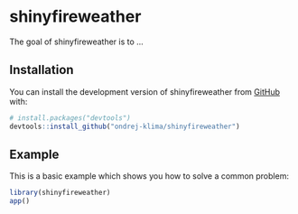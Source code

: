 
# shinyfireweather

<!-- badges: start -->
<!-- badges: end -->

The goal of shinyfireweather is to ...

## Installation

You can install the development version of shinyfireweather from [GitHub](https://github.com/) with:

``` r
# install.packages("devtools")
devtools::install_github("ondrej-klima/shinyfireweather")
```

## Example

This is a basic example which shows you how to solve a common problem:

``` r
library(shinyfireweather)
app()
```

